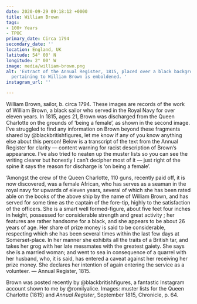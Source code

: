 ```yaml
---
date: 2020-09-29 09:18:12 +0000
title: William Brown
tags:
- 100+ Years
- TPOC
primary_date: Circa 1794
secondary_date: ''
location: England, UK
latitude: 54° 00' N
longitude: 2° 00' W
image: media/william-brown.png
alt: 'Extract of the Annual Register, 1815, placed over a black background. A section
  pertaining to William Brown is emboldened. '
instagram_url: ''

---
```

William Brown, sailor, b. circa 1794. These images are records of the work of William Brown, a black sailor who served in the Royal Navy for over eleven years. In 1815, ages 21, Brown was discharged from the Queen Charlotte on the grounds of ‘being a female’, as shown in the second image. I’ve struggled to find any information on Brown beyond these fragments shared by @blackbritishfigures, let me know if any of you know anything else about this person! Below is a transcript of the text from the Annual Register for clarity — content warning for racist description of Brown’s appearance. I’ve also tried to neaten up the muster lists so you can see the writing clearer but honestly I can’t decipher most of it — just right of the spine it says the reason for discharge is ‘on being a female’.

‘Amongst the crew of the Queen Charlotte, 110 guns, recently paid off, it is now discovered, was a female African, who has serves as a seaman in the royal navy for upwards of eleven years, several of which she has been rated able on the books of the above ship by the name of William Brown, and has served for some time as the captain of the fore-tip, highly to the satisfaction of the officers. She is a smart well formed-figure, about five feet four inches in height, possessed for considerable strength and great activity ; her features are rather handsome for a black, and she appears to be about 26 years of age. Her share of prize money is said to be considerable, respecting which she has been several times within the last few days at Somerset-place. In her manner she exhibits all the traits of a British tar, and takes her grog with her late messmates with the greatest gaiety. She says she is a married woman; and went to sea in consequence of a quarrel with her husband, who, it is said, has entered a caveat against her receiving her prize money. She declares her intention of again entering the service as a volunteer. — Annual Register, 1815.

Brown was posted recently by @blackbritishfigures, a fantastic Instagram account shown to me by @romilyalice. Images: muster lists for the Queen Charlotte (1815) and _Annual Register_, September 1815, Chronicle, p. 64.